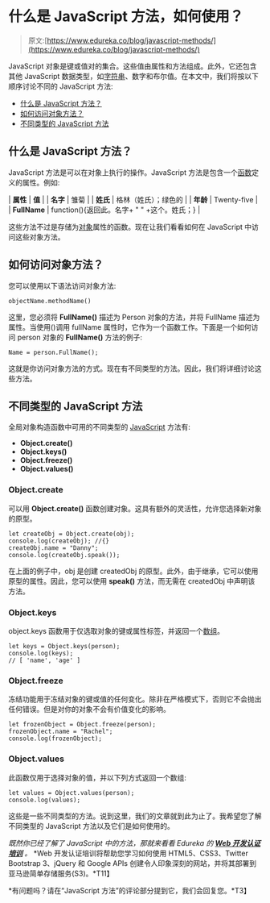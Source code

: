 # 什么是 JavaScript 方法，如何使用？

> 原文:[https://www.edureka.co/blog/javascript-methods/](https://www.edureka.co/blog/javascript-methods/)

JavaScript 对象是键或值对的集合。这些值由属性和方法组成。此外，它还包含其他 JavaScript 数据类型，如[字符串](https://www.edureka.co/blog/javascript-string-functions/)、数字和布尔值。在本文中，我们将按以下顺序讨论不同的 JavaScript 方法:

*   [什么是 JavaScript 方法？](#methods)
*   [如何访问对象方法？](#object)
*   [不同类型的 JavaScript 方法](#types)

## **什么是 JavaScript 方法？**

JavaScript 方法是可以在对象上执行的操作。JavaScript 方法是包含一个[函数](https://www.edureka.co/blog/javascript-functions/)定义的属性。例如:

| **属性** | **值** |
| **名字** | 雏菊 |
| **姓氏** | 格林（姓氏）；绿色的 |
| **年龄** | Twenty-five |
| **FullName** | function(){返回此。名字+ " " +这个。姓氏；} |

这些方法不过是存储为[对象](https://www.edureka.co/blog/javascript-object/)属性的函数。现在让我们看看如何在 JavaScript 中访问这些对象方法。

## **如何访问对象方法？**

您可以使用以下语法访问对象方法:

```
objectName.methodName()
```

这里，您必须将 **FullName()** 描述为 Person 对象的方法，并将 FullName 描述为属性。当使用()调用 fullName 属性时，它作为一个函数工作。下面是一个如何访问 person 对象的 **FullName()** 方法的例子:

```
Name = person.FullName();
```

这就是你访问对象方法的方式。现在有不同类型的方法。因此，我们将详细讨论这些方法。

## **不同类型的 JavaScript 方法**

全局对象构造函数中可用的不同类型的 [JavaScript](https://www.edureka.co/blog/javascript-tutorial/) 方法有:

*   **Object.create()**
*   **Object.keys()**
*   **Object.freeze()**
*   **Object.values()**

### **Object.create**

可以用 **Object.create()** 函数创建对象。这具有额外的灵活性，允许您选择新对象的原型。

```
let createObj = Object.create(obj);
console.log(createObj); //{}
createObj.name = "Danny";
console.log(createObj.speak());
```

在上面的例子中，obj 是创建 createdObj 的原型。此外，由于继承，它可以使用原型的属性。因此，您可以使用 **speak()** 方法，而无需在 createdObj 中声明该方法。

### **Object.keys**

object.keys 函数用于仅选取对象的键或属性标签，并返回一个[数组](https://www.edureka.co/blog/javascript-array/)。

```
let keys = Object.keys(person);
console.log(keys);
// [ 'name', 'age' ]
```

### **Object.freeze**

冻结功能用于冻结对象的键或值的任何变化。除非在严格模式下，否则它不会抛出任何错误。但是对你的对象不会有价值变化的影响。

```
let frozenObject = Object.freeze(person);
frozenObject.name = "Rachel";
console.log(frozenObject);
```

### **Object.values**

此函数仅用于选择对象的值，并以下列方式返回一个数组:

```
let values = Object.values(person);
console.log(values); 
```

这些是一些不同类型的方法。说到这里，我们的文章就到此为止了。我希望您了解不同类型的 JavaScript 方法以及它们是如何使用的。

*既然你已经了解了 JavaScript 中的方法，那就来看看 Edureka 的 **[Web 开发认证培训](https://www.edureka.co/complete-web-developer)** 。* *Web 开发认证培训将帮助您学习如何使用 HTML5、CSS3、Twitter Bootstrap 3、jQuery 和 Google APIs 创建令人印象深刻的网站，并将其部署到亚马逊简单存储服务(S3)。*T11】

*有问题吗？请在“JavaScript 方法”的评论部分提到它，我们会回复您。*T3】